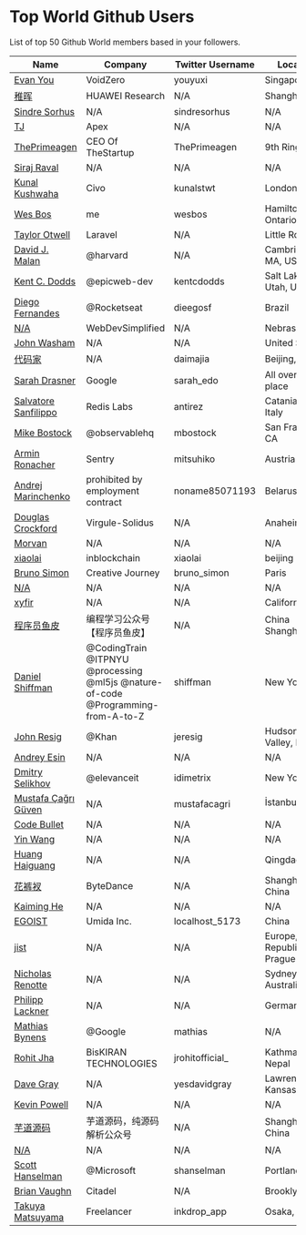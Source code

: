 # Top World Github Users

List of top 50 Github World members based in your followers.

<!-- START TOP USERS -->
| Name | Company | Twitter Username | Location | Repositories |
|------|---------|------------------|----------|--------------|
| [Evan You](https://github.com/yyx990803) | VoidZero | youyuxi | Singapore | 198 |
| [稚晖](https://github.com/peng-zhihui) | HUAWEI Research | N/A | Shanghai | 59 |
| [Sindre Sorhus](https://github.com/sindresorhus) | N/A | sindresorhus | N/A | 1119 |
| [TJ](https://github.com/tj) | Apex | N/A | N/A | 296 |
| [ThePrimeagen](https://github.com/ThePrimeagen) | CEO Of TheStartup | ThePrimeagen | 9th Ring, Vim | 228 |
| [Siraj Raval](https://github.com/llSourcell) | N/A | N/A | N/A | 482 |
| [Kunal Kushwaha](https://github.com/kunal-kushwaha) | Civo | kunalstwt | London, UK | 47 |
| [Wes Bos](https://github.com/wesbos) | me | wesbos | Hamilton, Ontario | 412 |
| [Taylor Otwell](https://github.com/taylorotwell) | Laravel | N/A | Little Rock, AR | 32 |
| [David J. Malan](https://github.com/dmalan) | @harvard | N/A | Cambridge, MA, USA | 22 |
| [Kent C. Dodds](https://github.com/kentcdodds) | @epicweb-dev  | kentcdodds | Salt Lake City, Utah, USA | 735 |
| [Diego Fernandes](https://github.com/diego3g) | @Rocketseat  | dieegosf | Brazil | 75 |
| [N/A](https://github.com/WebDevSimplified) | WebDevSimplified | N/A | Nebraska | 226 |
| [John Washam](https://github.com/jwasham) | N/A | N/A | United States | 30 |
| [代码家](https://github.com/daimajia) | N/A | daimajia | Beijing, China | 91 |
| [Sarah Drasner](https://github.com/sdras) | Google | sarah_edo | All over the place | 102 |
| [Salvatore Sanfilippo](https://github.com/antirez) | Redis Labs | antirez | Catania, Sicily, Italy | 94 |
| [Mike Bostock](https://github.com/mbostock) | @observablehq  | mbostock | San Francisco, CA | 87 |
| [Armin Ronacher](https://github.com/mitsuhiko) | Sentry | mitsuhiko | Austria | 314 |
| [Andrej Marinchenko](https://github.com/BEPb) | prohibited by employment contract | noname85071193 | Belarus | 43 |
| [Douglas Crockford](https://github.com/douglascrockford) | Virgule-Solidus | N/A | Anaheim | 18 |
| [Morvan](https://github.com/MorvanZhou) | N/A | N/A | N/A | 46 |
| [xiaolai](https://github.com/xiaolai) | inblockchain | xiaolai | beijing | 64 |
| [Bruno Simon](https://github.com/brunosimon) | Creative Journey | bruno_simon | Paris | 80 |
| [N/A](https://github.com/lllyasviel) | N/A | N/A | N/A | 51 |
| [xyfir](https://github.com/MrXyfir) | N/A | N/A | California | 6 |
| [程序员鱼皮](https://github.com/liyupi) | 编程学习公众号【程序员鱼皮】 | N/A | China Shanghai | 94 |
| [Daniel Shiffman](https://github.com/shiffman) | @CodingTrain @ITPNYU @processing  @ml5js @nature-of-code @Programming-from-A-to-Z  | shiffman | New York, NY | 172 |
| [John Resig](https://github.com/jeresig) | @Khan  | jeresig | Hudson Valley, NY | 111 |
| [Andrey Esin](https://github.com/esin) | N/A | N/A | N/A | 51 |
| [Dmitry Selikhov](https://github.com/idimetrix) | @elevanceit | idimetrix | New York | 4272 |
| [Mustafa Çağrı Güven](https://github.com/mustafacagri) | N/A | mustafacagri | İstanbul / ✈️ 🌎 | 40 |
| [Code Bullet](https://github.com/Code-Bullet) | N/A | N/A | N/A | 25 |
| [Yin Wang](https://github.com/yinwang0) | N/A | N/A | N/A | 19 |
| [Huang Haiguang](https://github.com/fengdu78) | N/A | N/A | Qingdao,China | 17 |
| [花裤衩](https://github.com/PanJiaChen) | ByteDance | N/A | Shanghai, China | 72 |
| [Kaiming He](https://github.com/KaimingHe) | N/A | N/A | N/A | 2 |
| [EGOIST](https://github.com/egoist) | Umida Inc. | localhost_5173 | China | 806 |
| [jist](https://github.com/george0st) | N/A | N/A | Europe, Czech Republic, Prague | 26 |
| [Nicholas Renotte](https://github.com/nicknochnack) | N/A | N/A | Sydney, Australia | 209 |
| [Philipp Lackner](https://github.com/philipplackner) | N/A | N/A | Germany | 304 |
| [Mathias Bynens](https://github.com/mathiasbynens) | @Google | mathias | N/A | 589 |
| [Rohit Jha](https://github.com/jrohitofficial) | BisKIRAN TECHNOLOGIES | jrohitofficial_ | Kathmandu, Nepal | 87 |
| [Dave Gray](https://github.com/gitdagray) | N/A | yesdavidgray | Lawrence, Kansas | 175 |
| [Kevin Powell](https://github.com/kevin-powell) | N/A | N/A | N/A | 111 |
| [芋道源码](https://github.com/YunaiV) | 芋道源码，纯源码解析公众号 | N/A | Shanghai, China | 83 |
| [N/A](https://github.com/iconfont-cn) | N/A | N/A | N/A | 0 |
| [Scott Hanselman](https://github.com/shanselman) | @Microsoft  | shanselman | Portland, OR | 221 |
| [Brian Vaughn](https://github.com/bvaughn) | Citadel | N/A | Brooklyn, NY | 167 |
| [Takuya Matsuyama](https://github.com/craftzdog) | Freelancer | inkdrop_app | Osaka, Japan | 161 |
<!-- END TOP USERS -->
